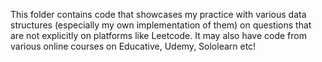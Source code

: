 This folder contains code that showcases my practice with various data structures (especially my own implementation of them) on questions that are not explicitly on platforms like Leetcode. It may also have code from various online courses on Educative, Udemy, Sololearn etc!
